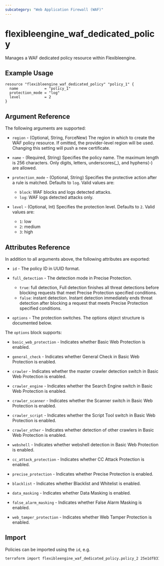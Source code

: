 ```yaml
---
subcategory: "Web Application Firewall (WAF)"
---
```


# flexibleengine_waf_dedicated_policy

Manages a WAF dedicated policy resource within Flexibleengine.

## Example Usage

```hcl
resource "flexibleengine_waf_dedicated_policy" "policy_1" {
  name            = "policy_1"
  protection_mode = "log"
  level           = 2
}
```

## Argument Reference

The following arguments are supported:

* `region` - (Optional, String, ForceNew) The region in which to create the WAF policy resource. If omitted, the
  provider-level region will be used. Changing this setting will push a new certificate.

* `name` - (Required, String) Specifies the policy name. The maximum length is 256 characters. Only digits, letters,
  underscores(_), and hyphens(-) are allowed.

* `protection_mode` - (Optional, String) Specifies the protective action after a rule is matched. Defaults to `log`.
  Valid values are:
  + `block`: WAF blocks and logs detected attacks.
  + `log`: WAF logs detected attacks only.

* `level` - (Optional, Int) Specifies the protection level. Defaults to `2`. Valid values are:
  + `1`: low
  + `2`: medium
  + `3`: high

## Attributes Reference

In addition to all arguments above, the following attributes are exported:

* `id` - The policy ID in UUID format.

* `full_detection` - The detection mode in Precise Protection.
  + `true`: full detection, Full detection finishes all threat detections before blocking requests that meet Precise
      Protection specified conditions.
  + `false`: instant detection. Instant detection immediately ends threat detection after blocking a request that
      meets Precise Protection specified conditions.

* `options` - The protection switches. The options object structure is documented below.

The `options` block supports:

* `basic_web_protection` - Indicates whether Basic Web Protection is enabled.

* `general_check` - Indicates whether General Check in Basic Web Protection is enabled.

* `crawler` - Indicates whether the master crawler detection switch in Basic Web Protection is enabled.

* `crawler_engine` - Indicates whether the Search Engine switch in Basic Web Protection is enabled.

* `crawler_scanner` - Indicates whether the Scanner switch in Basic Web Protection is enabled.

* `crawler_script` - Indicates whether the Script Tool switch in Basic Web Protection is enabled.

* `crawler_other` - Indicates whether detection of other crawlers in Basic Web Protection is enabled.

* `webshell` - Indicates whether webshell detection in Basic Web Protection is enabled.

* `cc_attack_protection` - Indicates whether CC Attack Protection is enabled.

* `precise_protection` - Indicates whether Precise Protection is enabled.

* `blacklist` - Indicates whether Blacklist and Whitelist is enabled.

* `data_masking` - Indicates whether Data Masking is enabled.

* `false_alarm_masking` - Indicates whether False Alarm Masking is enabled.

* `web_tamper_protection` - Indicates whether Web Tamper Protection is enabled.

## Import

Policies can be imported using the `id`, e.g.

```sh
terraform import flexibleengine_waf_dedicated_policy.policy_2 25e1df831bea4022a6e22bebe678915a
```
